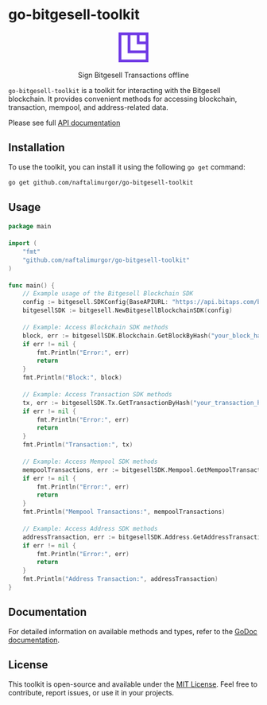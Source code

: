 # go-bitgesell-toolkit
<p align="center">
<img src="doc/img/Bitgesell.png" style="height: 60px;"/>
<p align="center">Sign Bitgesell Transactions offline</p>
</p>

`go-bitgesell-toolkit` is a toolkit for interacting with the Bitgesell blockchain. It provides convenient methods for accessing blockchain, transaction, mempool, and address-related data.

Please see full [API documentation](https://github.com/bitaps-com/bglapiserver/tree/master/api)

## Installation

To use the toolkit, you can install it using the following `go get` command:

```bash
go get github.com/naftalimurgor/go-bitgesell-toolkit
```

## Usage

```go
package main

import (
	"fmt"
	"github.com/naftalimurgor/go-bitgesell-toolkit"
)

func main() {
	// Example usage of the Bitgesell Blockchain SDK
	config := bitgesell.SDKConfig{BaseAPIURL: "https://api.bitaps.com/bgl/v1/blockchain"}
	bitgesellSDK := bitgesell.NewBitgesellBlockchainSDK(config)

	// Example: Access Blockchain SDK methods
	block, err := bitgesellSDK.Blockchain.GetBlockByHash("your_block_hash")
	if err != nil {
		fmt.Println("Error:", err)
		return
	}
	fmt.Println("Block:", block)

	// Example: Access Transaction SDK methods
	tx, err := bitgesellSDK.Tx.GetTransactionByHash("your_transaction_hash")
	if err != nil {
		fmt.Println("Error:", err)
		return
	}
	fmt.Println("Transaction:", tx)

	// Example: Access Mempool SDK methods
	mempoolTransactions, err := bitgesellSDK.Mempool.GetMempoolTransactions(10, "asc", 0, 1)
	if err != nil {
		fmt.Println("Error:", err)
		return
	}
	fmt.Println("Mempool Transactions:", mempoolTransactions)

	// Example: Access Address SDK methods
	addressTransaction, err := bitgesellSDK.Address.GetAddressTransaction("your_address")
	if err != nil {
		fmt.Println("Error:", err)
		return
	}
	fmt.Println("Address Transaction:", addressTransaction)
}
```

## Documentation

For detailed information on available methods and types, refer to the [GoDoc documentation](https://github.com/naftalimurgor/go-bitgesell-toolkit).

## License

This toolkit is open-source and available under the [MIT License](LICENSE). Feel free to contribute, report issues, or use it in your projects.